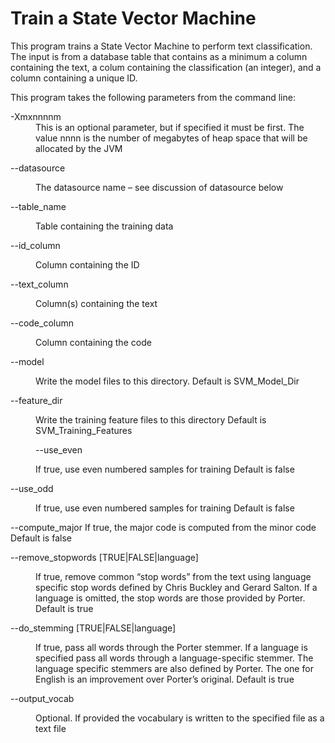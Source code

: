 # Train a State Vector Machine

This program trains a State Vector Machine to perform text classification.  The
input is from a database table that contains as a minimum a column containing
the text, a colum containing the classification (an integer), and a column 
containing a unique ID.

This program takes the following parameters from the command line:

<dl>
<dt>-Xmxnnnnm</dt>
<dd>This is an optional parameter, but if specified it must be first. 
The value nnnn is the number of megabytes of heap space that will be allocated
by the JVM</dd>
<dl>--datasource</dl><dd>The datasource name – see discussion of datasource below</dd>
<dl>--table_name</dl><dd>Table containing the training data</dd>
<dl>--id_column</dl><dd>Column containing the ID</dd>
<dl>--text_column</dl><dd>Column(s) containing the text</dd>
<dl>--code_column</dl><dd>Column containing the code</dd>
<dl>--model</dl><dd>Write the model files to this directory. Default is SVM_Model_Dir</dd>
<dl>--feature_dir</dl><dd>Write the training feature files to this directory
  Default is SVM_Training_Features<dd>
<dl>--use_even</dl><dd>If true, use even numbered samples for training
  Default is false</dd>
<dl>--use_odd</dl><dd>If true, use even numbered samples for training
  Default is false</dd>
<dl>--compute_major</dl<dd>  If true, the major code is computed from the minor code
  Default is false</dd>
<dl>--remove_stopwords [TRUE|FALSE|language]</dl>
<dd>If true, remove common “stop words” from the text using language specific 
stop words defined by Chris Buckley and Gerard Salton. If a language is omitted, 
the stop words are those provided by Porter.
  Default is true</dd>
<dl>--do_stemming [TRUE|FALSE|language]</dl>
<dd>If true, pass all words through the Porter stemmer. If a language is specified
 pass all words through a language-specific stemmer. The language specific 
stemmers are also defined by Porter. The one for English is an improvement over 
Porter’s original.
  Default is true</dd>
<dl>--output_vocab</dl><dd>Optional. If provided the vocabulary is written to the
specified file as a text file</dd>